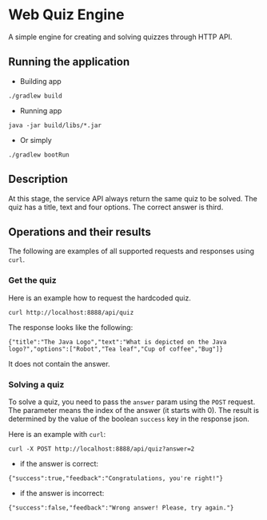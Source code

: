 # Web Quiz Engine
A simple engine for creating and solving quizzes through HTTP API.

## Running the application

- Building app
```
./gradlew build
```

- Running app
```
java -jar build/libs/*.jar
```

- Or simply
```
./gradlew bootRun
```

## Description

At this stage, the service API always return the same quiz to be solved. 
The quiz has a title, text and four options. The correct answer is third.

## Operations and their results

The following are examples of all supported requests and responses using `curl`.

### Get the quiz

Here is an example how to request the hardcoded quiz.
```
curl http://localhost:8888/api/quiz
```

The response looks like the following:
```
{"title":"The Java Logo","text":"What is depicted on the Java logo?","options":["Robot","Tea leaf","Cup of coffee","Bug"]}
```
It does not contain the answer.

### Solving a quiz

To solve a quiz, you need to pass the `answer` param using the `POST` request.
The parameter means the index of the answer (it starts with 0).
The result is determined by the value of the boolean `success` key in the response json.

Here is an example with `curl`:
```
curl -X POST http://localhost:8888/api/quiz?answer=2
```

- if the answer is correct:
```
{"success":true,"feedback":"Congratulations, you're right!"}
```

- if the answer is incorrect:
```
{"success":false,"feedback":"Wrong answer! Please, try again."}
```
